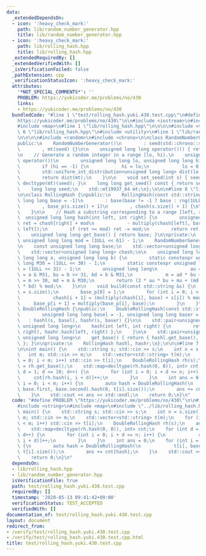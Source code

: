 ```yaml
---
data:
  _extendedDependsOn:
  - icon: ':heavy_check_mark:'
    path: lib/random_number_generator.hpp
    title: lib/random_number_generator.hpp
  - icon: ':heavy_check_mark:'
    path: lib/rolling_hash.hpp
    title: lib/rolling_hash.hpp
  _extendedRequiredBy: []
  _extendedVerifiedWith: []
  _isVerificationFailed: false
  _pathExtension: cpp
  _verificationStatusIcon: ':heavy_check_mark:'
  attributes:
    '*NOT_SPECIAL_COMMENTS*': ''
    PROBLEM: https://yukicoder.me/problems/no/430
    links:
    - https://yukicoder.me/problems/no/430
  bundledCode: "#line 1 \"test/rolling_hash.yuki.430.test.cpp\"\n#define PROBLEM \"\
    https://yukicoder.me/problems/no/430\"\n\n#include <iostream>\n#include <string>\n\
    #include <map>\n#line 1 \"lib/rolling_hash.hpp\"\n\n\n\n#include <vector>\n#line\
    \ 6 \"lib/rolling_hash.hpp\"\n#include <utility>\n#line 1 \"lib/random_number_generator.hpp\"\
    \n\n\n\n#include <random>\n#include <chrono>\n\nclass RandomNumberGenerator {\n\
    public:\n    RandomNumberGenerator()\n        : seed(std::chrono::steady_clock::now().time_since_epoch().count())\n\
    \        , mt(seed) {}\n\n    unsigned long long operator()() { return mt(); }\n\
    \n    // Generate a random integer in a range [lo, hi).\n    unsigned long long\
    \ operator()(\n        unsigned long long lo, unsigned long long hi = -1) {\n\n\
    \        if (hi == -1) {\n            hi = lo;\n            lo = 0;\n        }\n\
    \        std::uniform_int_distribution<unsigned long long> dist(lo, hi - 1);\n\
    \        return dist(mt);\n    }\n\n    void set_seed(int s) { seed = s; mt =\
    \ decltype(mt)(seed); }\n    long long get_seed() const { return seed; }\n\nprivate:\n\
    \    long long seed;\n    std::mt19937_64 mt;\n};\n\n\n#line 8 \"lib/rolling_hash.hpp\"\
    \n\nclass RollingHash {\npublic:\n    RollingHash(const std::string &s, unsigned\
    \ long long base = -1)\n        : base(base != -1 ? base : rng(1ULL << 12, mod))\n\
    \        , base_p(s.size() + 1)\n        , chash(s.size() + 1) {\n\n        build(s);\n\
    \    }\n\n    // Hash a substring corresponding to a range [left, right).\n  \
    \  unsigned long long hash(int left, int right) {\n        unsigned long long\
    \ ret = chash[right] + mod\n            - multiply(chash[left], base_p[right -\
    \ left]);\n        if (ret >= mod) ret -= mod;\n        return ret;\n    }\n\n\
    \    unsigned long long get_base() { return base; }\n\nprivate:\n    static constexpr\
    \ unsigned long long mod = (1ULL << 61) - 1;\n    RandomNumberGenerator rng;\n\
    \n    const unsigned long long base;\n    std::vector<unsigned long long> base_p;\n\
    \    std::vector<unsigned long long> chash;\n\n    unsigned long long multiply(unsigned\
    \ long long a, unsigned long long b) {\n        static constexpr unsigned long\
    \ long M30 = (1ULL << 30) - 1;\n        static constexpr unsigned long long M31\
    \ = (1ULL << 31) - 1;\n        unsigned long long\n            au = a >> 31, ad\
    \ = a & M31, bu = b >> 31, bd = b & M31,\n            m = ad * bu + au * bd, mu\
    \ = m >> 30, md = m & M30;\n        return (2 * au * bu + mu + (md << 31) + ad\
    \ * bd) % mod;\n    }\n\n    void build(const std::string &s) {\n        int n\
    \ = s.size();\n        base_p[0] = 1;\n        for (int i = 0; i < n; i++) {\n\
    \            chash[i + 1] = (multiply(chash[i], base) + s[i]) % mod;\n       \
    \     base_p[i + 1] = multiply(base_p[i], base);\n        }\n    }\n};\n\nclass\
    \ DoubleRollingHash {\npublic:\n    DoubleRollingHash(const std::string &s,\n\
    \        unsigned long long basel = -1, unsigned long long baser = -1)\n     \
    \   : hashl(s, basel), hashr(s, baser) {}\n\n    std::pair<unsigned long long,\
    \ unsigned long long>\n    hash(int left, int right) {\n        return { hashl.hash(left,\
    \ right), hashr.hash(left, right) };\n    }\n\n    std::pair<unsigned long long,\
    \ unsigned long long>\n    get_base() { return { hashl.get_base(), hashr.get_base()\
    \ }; }\n\nprivate:\n    RollingHash hashl, hashr;\n};\n\n\n#line 7 \"test/rolling_hash.yuki.430.test.cpp\"\
    \n\nint main() {\n    std::string s; std::cin >> s;\n    int n = s.size();\n \
    \   int m; std::cin >> m;\n    std::vector<std::string> t(m);\n    for (int i\
    \ = 0; i < m; i++) std::cin >> t[i];\n    DoubleRollingHash rh(s);\n    auto base\
    \ = rh.get_base();\n    std::map<decltype(rh.hash(0, 0)), int> cnt;\n    for (int\
    \ d = 1; d <= 10; d++) {\n        for (int i = 0; i + d <= n; i++) {\n       \
    \     cnt[rh.hash(i, i + d)]++;\n        }\n    }\n    int ans = 0;\n    for (int\
    \ i = 0; i < m; i++) {\n        auto hash = DoubleRollingHash(\n            t[i],\
    \ base.first, base.second).hash(0, t[i].size());\n        ans += cnt[hash];\n\
    \    }\n    std::cout << ans << std::endl;\n    return 0;\n}\n"
  code: "#define PROBLEM \"https://yukicoder.me/problems/no/430\"\n\n#include <iostream>\n\
    #include <string>\n#include <map>\n#include \"../lib/rolling_hash.hpp\"\n\nint\
    \ main() {\n    std::string s; std::cin >> s;\n    int n = s.size();\n    int\
    \ m; std::cin >> m;\n    std::vector<std::string> t(m);\n    for (int i = 0; i\
    \ < m; i++) std::cin >> t[i];\n    DoubleRollingHash rh(s);\n    auto base = rh.get_base();\n\
    \    std::map<decltype(rh.hash(0, 0)), int> cnt;\n    for (int d = 1; d <= 10;\
    \ d++) {\n        for (int i = 0; i + d <= n; i++) {\n            cnt[rh.hash(i,\
    \ i + d)]++;\n        }\n    }\n    int ans = 0;\n    for (int i = 0; i < m; i++)\
    \ {\n        auto hash = DoubleRollingHash(\n            t[i], base.first, base.second).hash(0,\
    \ t[i].size());\n        ans += cnt[hash];\n    }\n    std::cout << ans << std::endl;\n\
    \    return 0;\n}\n"
  dependsOn:
  - lib/rolling_hash.hpp
  - lib/random_number_generator.hpp
  isVerificationFile: true
  path: test/rolling_hash.yuki.430.test.cpp
  requiredBy: []
  timestamp: '2020-05-13 09:41:42+09:00'
  verificationStatus: TEST_ACCEPTED
  verifiedWith: []
documentation_of: test/rolling_hash.yuki.430.test.cpp
layout: document
redirect_from:
- /verify/test/rolling_hash.yuki.430.test.cpp
- /verify/test/rolling_hash.yuki.430.test.cpp.html
title: test/rolling_hash.yuki.430.test.cpp
---
```

